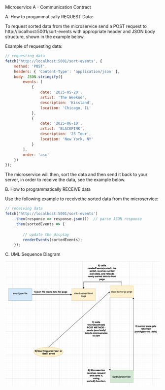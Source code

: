 Microservice A - Communication Contract

A. How to progammatically REQUEST Data:

To request sorted data from the microservice send a POST request to http://localhost:5001/sort-events with appropriate header and JSON body structure, shown in the example below.

Example of requesting data:

```js
// requesting data
fetch('http://localhost:5001/sort-events', {
    method: 'POST',
    headers: { 'Content-Type': 'application/json' },
    body: JSON.stringify({
        events: [
            {
                date: '2025-05-20',
                artist: 'The Weeknd',
                description: 'Kissland',
                location: 'Chicago, IL'
            },
            {
                date: '2025-06-10',
                artist: 'BLACKPINK',
                description: '25 Tour',
                location: 'New York, NY'
            }
        ],
        order: 'asc'
    })
});
```
The microservice will then, sort the data and then send it back to your server, in order to receive the data, see the example below.

B. How to programmatically RECEIVE data

Use the following example to receivethe sorted data from the microservice:

```js
// receiving data
fetch('http://localhost:5001/sort-events')
    .then(response => response.json())  // parse JSON response
    .then(sortedEvents => {
        
        // update the display
        renderEvents(sortedEvents);
    });
```

C. UML Sequence Diagram

![UML Sequence Diagram](./UML%20Diagram.png)